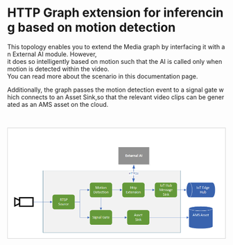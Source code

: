 # HTTP Graph extension for inferencing based on motion detection

This topology enables you to extend the Media graph by interfacing it with an External AI module. However, it does so intelligently based on motion such that the AI is called only when motion is detected within the video. You can read more about the scenario in this documentation page.

Additionally, the graph passes the motion detection event to a signal gate which connects to an Asset Sink,so that the relevant video clips can be generated as an AMS asset on the cloud. 

<br>
<p align="center">
  <img src="./topology.png" title="Analyze video intelligently based on motion via an external AI and publish relevant video clips to cloud as media assets"/>
</p>
<br>
